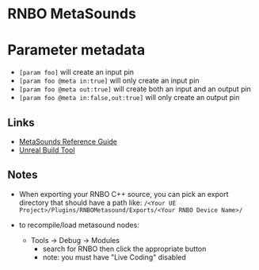 # RNBO MetaSounds

# Parameter metadata

* `[param foo]` will create an input pin
* `[param foo @meta in:true]` will only create an input pin
* `[param foo @meta out:true]` will create both an input and an output pin
* `[param foo @meta in:false,out:true]` will only create an output pin


## Links

* [MetaSounds Reference Guide](https://docs.unrealengine.com/5.2/en-US/metasounds-reference-guide-in-unreal-engine/)
* [Unreal Build Tool](https://docs.unrealengine.com/5.2/en-US/unreal-build-tool-in-unreal-engine/)

## Notes

* When exporting your RNBO C++ source, you can pick an export directory that should have a path like: `/<Your UE Project>/Plugins/RNBOMetasound/Exports/<Your RNBO Device Name>/`

* to recompile/load metasound nodes:
  * Tools -> Debug -> Modules
    * search for RNBO then click the appropriate button
    * note: you must have "Live Coding" disabled 
